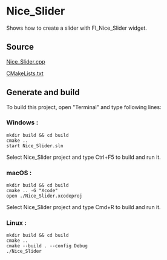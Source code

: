 # Nice_Slider

Shows how to create a slider with Fl_Nice_Slider widget.

## Source

[Nice_Slider.cpp](Nice_Slider.cpp)

[CMakeLists.txt](CMakeLists.txt)

## Generate and build

To build this project, open "Terminal" and type following lines:

### Windows :

``` shell
mkdir build && cd build
cmake .. 
start Nice_Slider.sln
```

Select Nice_Slider project and type Ctrl+F5 to build and run it.

### macOS :

``` shell
mkdir build && cd build
cmake .. -G "Xcode"
open ./Nice_Slider.xcodeproj
```

Select Nice_Slider project and type Cmd+R to build and run it.

### Linux :

``` shell
mkdir build && cd build
cmake .. 
cmake --build . --config Debug
./Nice_Slider
```
